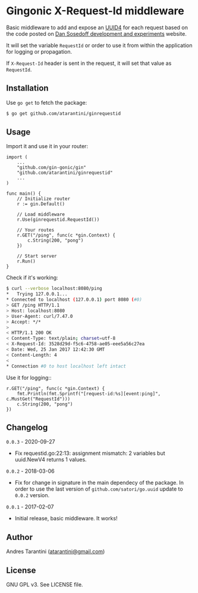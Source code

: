 # Gingonic X-Request-Id middleware

Basic middleware to add and expose an [UUID4](https://en.wikipedia.org/wiki/Universally_unique_identifier#Version_4_.28random.29>) for each request based on the code posted on [Dan Sosedoff development and experiments](https://sosedoff.com/2014/12/21/gin-middleware.html) website.

It will set the variable ``RequestId`` or order to use it from within the application for logging or propagation.

If ``X-Request-Id`` header is sent in the request, it will set that value as ``RequestId``.


## Installation

Use ```go get``` to fetch the package:

```bash
$ go get github.com/atarantini/ginrequestid
```


## Usage

Import it and use it in your router:

```golang
import (
    ...
    "github.com/gin-gonic/gin"
    "github.com/atarantini/ginrequestid"
    ...
)

func main() {
    // Initialize router
    r := gin.Default()

    // Load middleware
    r.Use(ginrequestid.RequestId())

    // Your routes
    r.GET("/ping", func(c *gin.Context) {
        c.String(200, "pong")
    })

    // Start server
    r.Run()
}
```

Check if it's working:

```bash
$ curl --verbose localhost:8080/ping
*   Trying 127.0.0.1...
* Connected to localhost (127.0.0.1) port 8080 (#0)
> GET /ping HTTP/1.1
> Host: localhost:8080
> User-Agent: curl/7.47.0
> Accept: */*
>
< HTTP/1.1 200 OK
< Content-Type: text/plain; charset=utf-8
< X-Request-Id: 3528d29d-f5c6-4758-ae05-eee5a56c27ea
< Date: Wed, 25 Jan 2017 12:42:30 GMT
< Content-Length: 4
<
* Connection #0 to host localhost left intact
```

Use it for logging::

```golang
r.GET("/ping", func(c *gin.Context) {
    fmt.Println(fmt.Sprintf("[request-id:%s][event:ping]", c.MustGet("RequestId")))
    c.String(200, "pong")
})
```

## Changelog

``0.0.3`` - 2020-09-27

* Fix requestid.go:22:13: assignment mismatch: 2 variables but uuid.NewV4 returns 1 values.

``0.0.2`` - 2018-03-06

* Fix for change in signature in the main dependecy of the package. In order to use the last version of `github.com/satori/go.uuid` update to `0.0.2` version.


``0.0.1`` - 2017-02-07

* Initial release, basic middleware. It works!


## Author

Andres Tarantini (atarantini@gmail.com)


## License

GNU GPL v3. See LICENSE file.

